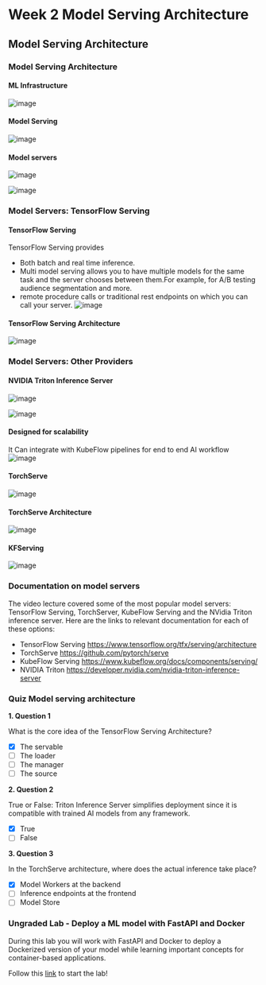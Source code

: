 # Week 2 Model Serving Architecture

## Model Serving Architecture

### Model Serving Architecture

#### ML Infrastructure
![image](https://user-images.githubusercontent.com/1645304/133006141-a9dae8ad-abae-4be3-bd95-8b8489d64c48.png)

#### Model Serving
![image](https://user-images.githubusercontent.com/1645304/133006157-32b394d3-2c91-44e7-8a25-360111982ed6.png)

#### Model servers
![image](https://user-images.githubusercontent.com/1645304/133006172-2e4991fb-2e47-4904-b6ab-5a307a976a94.png)

![image](https://user-images.githubusercontent.com/1645304/133006184-0cfc305d-e99b-49b5-9681-2c3b1bf0fa7f.png)

### Model Servers: TensorFlow Serving

#### TensorFlow Serving
TensorFlow Serving provides
- Both batch and real time inference.
- Multi model serving allows you to have multiple models for the same task and the server chooses between them.For example, for A/B testing audience segmentation and more. 
- remote procedure calls or traditional rest endpoints on which you can call your server.
![image](https://user-images.githubusercontent.com/1645304/133006307-285e982f-b306-4f0d-8053-ed530264608c.png)

#### TensorFlow Serving Architecture

![image](https://user-images.githubusercontent.com/1645304/133006379-08e5cb99-a86d-4cc3-b311-34d1682896d8.png)

### Model Servers: Other Providers

#### NVIDIA Triton Inference Server
![image](https://user-images.githubusercontent.com/1645304/133006568-a81e0d9c-e938-4503-8bf7-1bfe8c8e5b9d.png)

![image](https://user-images.githubusercontent.com/1645304/133006583-ca9a25cb-6368-41a5-b095-0340bba4b1fe.png)

#### Designed for scalability
It Can integrate with KubeFlow pipelines for end to end AI workflow
![image](https://user-images.githubusercontent.com/1645304/133006599-df19a853-f3cc-4d4f-8374-69c1263cdf5f.png)

#### TorchServe
![image](https://user-images.githubusercontent.com/1645304/133006641-219eb884-8907-43af-9330-8e54bc5aa2df.png)

#### TorchServe Architecture
![image](https://user-images.githubusercontent.com/1645304/133006659-e9694322-2466-4287-9ba3-cfba1e7fa92e.png)

#### KFServing
![image](https://user-images.githubusercontent.com/1645304/133006683-5ecc9244-0fa5-4de7-8717-adfc8b67a593.png)

### Documentation on model servers
The video lecture covered some of the most popular model servers: TensorFlow Serving, TorchServer, KubeFlow Serving and the NVidia Triton inference server.  Here are the links to relevant documentation for each of these options:

- TensorFlow Serving https://www.tensorflow.org/tfx/serving/architecture
- TorchServe https://github.com/pytorch/serve
- KubeFlow Serving https://www.kubeflow.org/docs/components/serving/
- NVIDIA Triton https://developer.nvidia.com/nvidia-triton-inference-server

### Quiz Model serving architecture
**1. Question 1**

What is the core idea of the TensorFlow Serving Architecture?

- [x] The servable
- [ ] The loader
- [ ] The manager
- [ ] The source

**2. Question 2**

True or False: Triton Inference Server simplifies deployment since it is compatible with trained AI models from any framework.

- [x] True
- [ ] False

**3. Question 3**

In the TorchServe architecture, where does the actual inference take place?

- [x] Model Workers at the backend
- [ ] Inference endpoints at the frontend
- [ ] Model Store

### Ungraded Lab - Deploy a ML model with FastAPI and Docker
During this lab you will work with FastAPI and Docker to deploy a Dockerized version of your model while learning important concepts for container-based applications.

Follow this [link](https://github.com/https-deeplearning-ai/machine-learning-engineering-for-production-public/blob/main/course4/week2-ungraded-labs/C4_W2_Lab_1_FastAPI_Docker/README.md) to start the lab!
